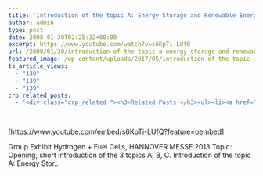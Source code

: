 ```yaml
---
title: 'Introduction of the topic A: Energy Storage and Renewable Energy Sources'
author: admin
type: post
date: 2008-01-30T02:25:32+00:00
excerpt: https://www.youtube.com/watch?v=s6KpTi-LUfQ
url: /2008/01/30/introduction-of-the-topic-a-energy-storage-and-renewable-energy-sources/
featured_image: /wp-content/uploads/2017/05/introduction-of-the-topic-a-ener.jpg
ts_article_views:
  - "139"
  - "139"
  - "139"
crp_related_posts:
  - '<div class="crp_related "><h3>Related Posts:</h3><ul><li><a href="https://scdhub.org/2017/10/01/diy-18650-cell-power-wall/"    ><img src="https://scdhub.org/wp-content/uploads/2017/10/Screen-Shot-2017-09-30-at-6.36.35-PM-150x150.png" alt="Home Brewed Power Walls" title="Home Brewed Power Walls" width="150" height="150" class="crp_thumb crp_featured" /><span class="crp_title">Home Brewed Power Walls</span></a></li><li><a href="https://scdhub.org/2017/12/25/wastewater-treatment-and-biosolids-management/"    ><img src="https://scdhub.org/wp-content/uploads/2017/12/wastewater-treatment-and-biosoli-150x150.jpg" alt="Wastewater treatment and Biosolids management" title="Wastewater treatment and Biosolids management" width="150" height="150" class="crp_thumb crp_featured" /><span class="crp_title">Wastewater treatment and Biosolids management</span></a></li><li><a href="https://scdhub.org/education/public-health/"    ><img src="https://scdhub.org/wp-content/plugins/contextual-related-posts/default.png" alt="Public Health" title="Public Health" width="150" height="150" class="crp_thumb crp_default" /><span class="crp_title">Public Health</span></a></li><li><a href="https://scdhub.org/2017/10/25/upflow-anaerobic-sludge-blanket/"    ><img src="https://scdhub.org/wp-content/uploads/2017/10/upflow-anaerobic-sludge-blanket-150x150.jpg" alt="upflow anaerobic sludge blanket" title="upflow anaerobic sludge blanket" width="150" height="150" class="crp_thumb crp_featured" /><span class="crp_title">upflow anaerobic sludge blanket</span></a></li><li><a href="https://scdhub.org/community-discussion-guidelines/"    ><img src="https://scdhub.org/wp-content/plugins/contextual-related-posts/default.png" alt="Community Discussion Guidelines" title="Community Discussion Guidelines" width="150" height="150" class="crp_thumb crp_default" /><span class="crp_title">Community Discussion Guidelines</span></a></li><li><a href="https://scdhub.org/education/public-health/data-sources/"    ><img src="https://scdhub.org/wp-content/plugins/contextual-related-posts/default.png" alt="Data Sources" title="Data Sources" width="150" height="150" class="crp_thumb crp_default" /><span class="crp_title">Data Sources</span></a></li></ul><div class="crp_clear"></div></div>'

---
```

[https://www.youtube.com/embed/s6KpTi-LUfQ?feature=oembed] 

Group Exhibit Hydrogen + Fuel Cells, HANNOVER MESSE 2013 Topic: Opening, short introduction of the 3 topics A, B, C. Introduction of the topic A: Energy Stor&#8230;